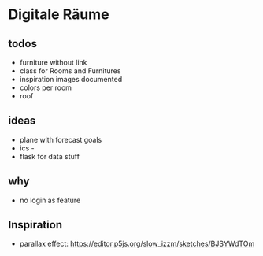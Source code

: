 # Digitale Räume

## todos

- furniture without link
- class for Rooms and Furnitures
- inspiration images documented
- colors per room
- roof

## ideas

- plane with forecast goals
- ics -
- flask for data stuff

## why

- no login as feature

## Inspiration

- parallax effect: <https://editor.p5js.org/slow_izzm/sketches/BJSYWdTOm>
